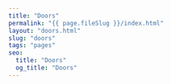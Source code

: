```yaml
---
title: "Doors"
permalink: "{{ page.fileSlug }}/index.html"
layout: "doors.html"
slug: "doors"
tags: "pages"
seo:
  title: "Doors"
  og_title: "Doors"
---
```



